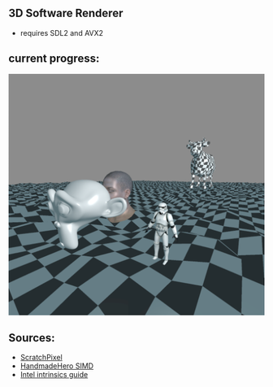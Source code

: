 ## 3D Software Renderer

- requires SDL2 and AVX2

## current progress:
![](preview.png)

## Sources: 
- [ScratchPixel](https://www.scratchapixel.com/lessons/3d-basic-rendering/rasterization-practical-implementation/overview-rasterization-algorithm.html)
- [HandmadeHero SIMD](https://www.youtube.com/watch?v=YnnTb0AQgYM&t=340s&ab_channel=MollyRocket)
- [Intel intrinsics guide](https://www.intel.com/content/www/us/en/docs/intrinsics-guide/index.html)
